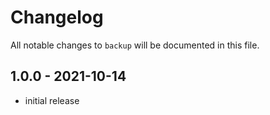 # Changelog

All notable changes to `backup` will be documented in this file.

## 1.0.0 - 2021-10-14

- initial release
